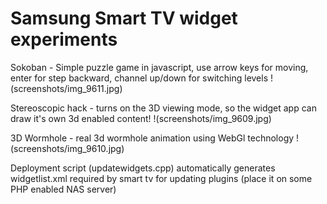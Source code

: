 Samsung Smart TV widget experiments
==========

Sokoban - Simple puzzle game in javascript, use arrow keys for moving, enter for step backward, channel up/down for switching levels
!(screenshots/img_9611.jpg)

Stereoscopic hack - turns on the 3D viewing mode, so the widget app can draw it's own 3d enabled content!
!(screenshots/img_9609.jpg)

3D Wormhole - real 3d wormhole animation using WebGl technology
!(screenshots/img_9610.jpg)

Deployment script (updatewidgets.cpp) automatically generates widgetlist.xml required by smart tv for updating plugins (place it on some PHP enabled NAS server)